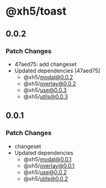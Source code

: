 # @xh5/toast

## 0.0.2

### Patch Changes

- 47aed75: add changeset
- Updated dependencies [47aed75]
  - @xh5/modal@0.0.2
  - @xh5/overlay@0.0.2
  - @xh5/use@0.0.3
  - @xh5/utils@0.0.3

## 0.0.1

### Patch Changes

- changeset
- Updated dependencies
  - @xh5/modal@0.0.1
  - @xh5/overlay@0.0.1
  - @xh5/use@0.0.2
  - @xh5/utils@0.0.2
